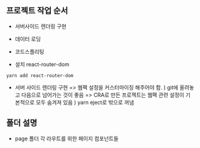 ## 프로젝트 작업 순서
- 서버사이드 렌더링 구현
- 데이터 로딩
- 코드스플리팅

- 설치 react-router-dom
```
yarn add react-router-dom
```
- 서버 사이드 렌더링 구현
=> 웹팩 설정을 커스터마이징 해주어야 함. ) git에 올려놓고 다음으로 넘어가는 것이 좋음
=> CRA로 만든 프로젝트는 웹팩 관련 설정이 기본적으로 모두 숨겨져 있음 ) yarn eject로 밖으로 꺼냄

## 폴더 설명
- page 폴더
각 라우트를 위한 페이지 컴포넌트들
 

